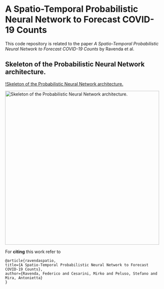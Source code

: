 # A Spatio-Temporal Probabilistic Neural Network to Forecast COVID-19 Counts

This code repository is related to the paper *A Spatio-Temporal Probabilistic Neural Network to Forecast COVID-19 Counts* by Ravenda et al.

## Skeleton of the Probabilistic Neural Network architecture.

[!Skeleton of the Probabilistic Neural Network architecture.](https://github.com/Fede-stack/Probabilistic-COVID19/blob/main/images/PNN.png)

<img src="https://github.com/Fede-stack/Probabilistic-COVID19/blob/main/images/forecast.png" alt="Skeleton of the Probabilistic Neural Network architecture." width="500">


For **citing** this work refer to

```
@article{ravendaspatio,
title={A Spatio-Temporal Probabilistic Neural Network to Forecast COVID-19 Counts},
author={Ravenda, Federico and Cesarini, Mirko and Peluso, Stefano and Mira, Antonietta}
}
```
